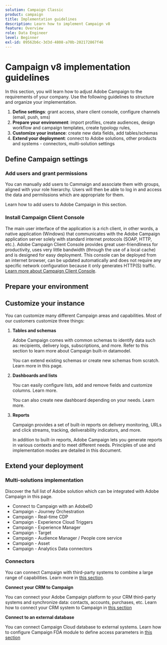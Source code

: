 ```yaml
---
solution: Campaign Classic
product: campaign
title: Implementation guidelines
description: Learn how to implement Campaign v8
feature: Overview
role: Data Engineer
level: Beginner
exl-id: 09562b6c-3d3d-4808-a70b-202172867f46
---
```


# Campaign v8 implementation guidelines

In this section, you will learn how to adjust Adobe Campaign to the requirements of your company. Use the following guidelines to structure and organize your implementation. 

1. **Define settings**: grant access, share client console, configure channels (email, push, sms)
1. **Prepare your environment**: import profiles, create audiences, design workflow and campaign templates, create typology rules, 
1. **Customize your instance**: create new data fields, add tables/schemas
1. **Extend your deployment**: connect to Adobe solutions, other products and systems - connectors, multi-solution settings

## Define Campaign settings

### Add users and grant permissions

You can manually add users to Cammaign and associate them with groups, aligned with your role hierarchy. Users will then be able to log in and access the data and permilssions which are appropriate for them.

Learn how to add users to Adobe Campaign in this section.

### Install Campaign Client Console

The main user interface of the application is a rich client, in other words, a native application (Windows) that communicates with the Adobe Campaign application server solely with standard internet protocols (SOAP, HTTP, etc.). Adobe Campaign Client Console provides great user-friendliness for productivity, uses very little bandwidth (through the use of a local cache) and is designed for easy deployment. This console can be deployed from an internet browser, can be updated automatically and does not require any specific network configuration because it only generates HTTP(S) traffic. [Learn more about Campaign Client Console](connect.md).

## Prepare your environment

## Customize your instance

You can customize many different Campaign areas and capabilities. Most of our customers customize three things:

1. **Tables and schemas**

    Adobe Campaign comes with common schemas to identify data such as: recipients, delivery logs, subscriptions, and more. Refer to this section to learn more about Campaign built-in datamodel.
    
    You can extend existing schemas or create new schemas from scratch. Learn more in this page.
    
1. **Dashboards and lists**

    You can easily configure lists, add and remove fields and customize columns. Learn more.

    You can also create new dashboard depending on your needs. Learn more.

1. **Reports**

    Campaign provides a set of built-in reports on delivery monitoring, URLs and click streams, tracking, deliverability indicators, and more.

    In addition to built-in reports, Adobe Campaign lets you generate reports in various contexts and to meet different needs. Principles of use and implementation modes are detailed in this document.


## Extend your deployment

### Multi-solutions implementation

Discover the full list of Adobe solution which can be integrated with Adobe Campaign in this page. 

* Connect to Campaign with an AdobeID
* Campaign - Journey Orchestration
* Campaign - Real-time CDP
* Campaign - Experience Cloud Triggers
* Campaign - Experience Manager
* Campaign - Target
* Campaign - Audience Manager / People core service
* Campaign - Asset
* Campaign - Analytics Data connectors

### Connectors

You can connect Campaign with third-party systems to combine a large range of capabilities. Learn more in [this section](integration.md).

**Connect your CRM to Campaign**

You can connect your Adobe Campaign platform to your CRM third-party systems and synchronize data: contacts, accounts, purchases, etc.  Learn how to connect your CRM system to Campaign in [this section](integration.md#gs-crm-connectors)

**Connect to an external database**

You can connect Campaign Cloud database to external systems. Learn how to configure Campaign FDA module to define access parameters in [this section](integration.md#gs-fda)


